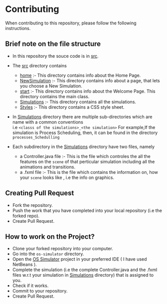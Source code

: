 # Contributing

When contributing to this repository, please follow the following instructions.


## Brief note on the file structure

* In this repository the souce code is in [src](Simulator/src).
* The [src](Simulator/src) directory contains
  * [home](Simulator/src/home) :- This directory contains info about the Home Page.
  * [NewSimulation](Simulator/src/newSimulation) :- This directory contains info about a page, that lets you choose a New Simulation.
  * [start](Simulator/src/start) :- This directory contains info about the Welcome Page. This directory contains the main class.
  * [Simulations](Simulator/src/simulations) :-  This directory contains all the simulations.
  * [Styles](Simulator/src/styles) :- This directory contains a CSS style sheet.

* In [Simulations](OS%20Simulator/src/simulations) directory there are multiple sub-directories which are name with a common conventions<br/>
i.e ```<classs of the simulations>_<the simulation>``` For example,If the simulation is Process Scheduling, then, it can be found in the directory ``` processes_Schedulling ```

* Each subdirectory in the [Simulations](OS%20Simulator/src/simulations) directory have two files, namely
  * a Controller.java file :- This is the file which controles the all the features on the ```scene``` of that perticular simulation including all the animations and transitions.
  * a .fxml file :- This is the file which contains the information on, how your ```scene``` looks like , i.e the info on graphics.
  


 ## Creating Pull Request
 
 * Fork the repository.
 * Push the work that you have completed into your local repository (i.e the forked repo).
 * Create Pull Request.
 
 ## How to work on the Project?
 
 * Clone your forked repository into your computer.
 * Go into the ```os-simulator``` directory.
 * Open the [OS Simulator](OS%20Simulator) project in your preferred IDE ( I have used NetBeans ).
 * Complete the simulation (i.e the complete Controller.java and the .fxml files w.r.t your simulation in [Simulations](OS%20Simulator/src/simulations) directory) that is assigned to you.
 * Check if it works.
 * Commit to your repository.
 * Create Pull Request.
